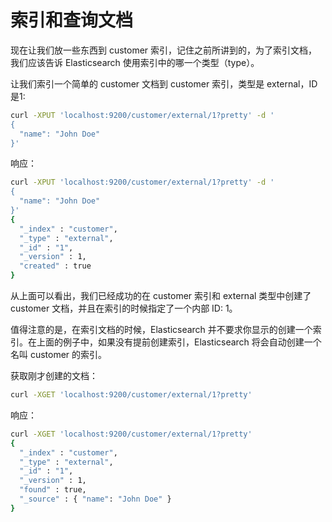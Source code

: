 # 索引和查询文档
现在让我们放一些东西到 customer 索引，记住之前所讲到的，为了索引文档，我们应该告诉 Elasticsearch 使用索引中的哪一个类型（type）。

让我们索引一个简单的 customer 文档到 customer 索引，类型是 external，ID 是1:

```sh
curl -XPUT 'localhost:9200/customer/external/1?pretty' -d '
{
  "name": "John Doe"
}'
```

响应：

```sh
curl -XPUT 'localhost:9200/customer/external/1?pretty' -d '
{
  "name": "John Doe"
}'
{
  "_index" : "customer",
  "_type" : "external",
  "_id" : "1",
  "_version" : 1,
  "created" : true
}
```
从上面可以看出，我们已经成功的在 customer 索引和 external 类型中创建了 customer 文档，并且在索引的时候指定了一个内部 ID: 1。

值得注意的是，在索引文档的时候，Elasticsearch 并不要求你显示的创建一个索引。在上面的例子中，如果没有提前创建索引，Elasticsearch 将会自动创建一个名叫 customer 的索引。

获取刚才创建的文档：

```sh
curl -XGET 'localhost:9200/customer/external/1?pretty'
```
响应：

```sh
curl -XGET 'localhost:9200/customer/external/1?pretty'
{
  "_index" : "customer",
  "_type" : "external",
  "_id" : "1",
  "_version" : 1,
  "found" : true,
  "_source" : { "name": "John Doe" }
}
```
